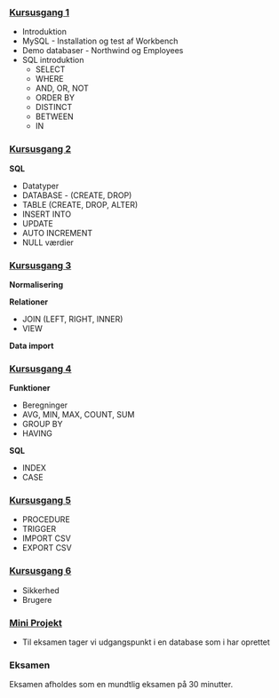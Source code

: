 ### [Kursusgang 1](02_Kursusgang_1.md)

* Introduktion
* MySQL - Installation og test af Workbench
* Demo databaser - Northwind og Employees
* SQL introduktion
	- SELECT
	- WHERE
	- AND, OR, NOT
	- ORDER BY
	- DISTINCT
	- BETWEEN
	- IN


### [Kursusgang 2](03_Kursusgang_2.md)

**SQL**

* Datatyper
* DATABASE - (CREATE, DROP)
* TABLE (CREATE, DROP, ALTER)
* INSERT INTO
* UPDATE
* AUTO INCREMENT
* NULL værdier


### [Kursusgang 3](04_Kursusgang_3.md)

**Normalisering**
 
**Relationer**

* JOIN (LEFT, RIGHT, INNER)
* VIEW

**Data import**


### [Kursusgang 4](05_Kursusgang_4.md)
**Funktioner**

* Beregninger
* AVG, MIN, MAX, COUNT, SUM
* GROUP BY
* HAVING

**SQL**

* INDEX
* CASE

### [Kursusgang 5](06_Kursusgang_5.md)

* PROCEDURE
* TRIGGER
* IMPORT CSV
* EXPORT CSV

### [Kursusgang 6](07_Kursusgang_6.md)

* Sikkerhed
* Brugere

### [Mini Projekt](08_MiniProjekt.md)

* Til eksamen tager vi udgangspunkt i en database som i har oprettet

### Eksamen
Eksamen afholdes som en mundtlig eksamen på 30 minutter.

